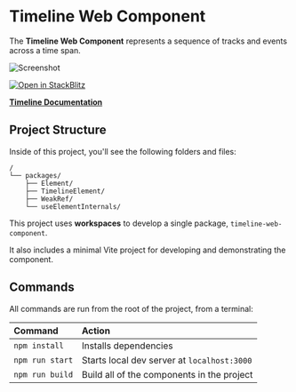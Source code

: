# Timeline Web Component

The **Timeline Web Component** represents a sequence of tracks and events across a time span.

![Screenshot](packages/timeline/playground/assets/screenshot.png)

[![Open in StackBlitz][stackblitz-img]][stackblitz-url]

**[Timeline Documentation](packages/timeline#readme)**

## Project Structure

Inside of this project, you'll see the following folders and files:

```
/
└── packages/
    ├── Element/
    ├── TimelineElement/
    ├── WeakRef/
    └── useElementInternals/
```

This project uses **workspaces** to develop a single package, `timeline-web-component`.

It also includes a minimal Vite project for developing and demonstrating the component.

## Commands

All commands are run from the root of the project, from a terminal:

| Command         | Action                                       |
|:----------------|:---------------------------------------------|
| `npm install`   | Installs dependencies                        |
| `npm run start` | Starts local dev server at `localhost:3000`  |
| `npm run build` | Build all of the components in the project   |

[stackblitz-img]: https://img.shields.io/badge/-Open%20in%20Stackblitz-%231374EF?color=%23444&labelColor=%231374EF&logo=data:image/svg+xml;base64,PHN2ZyB4bWxucz0iaHR0cDovL3d3dy53My5vcmcvMjAwMC9zdmciIHZpZXdCb3g9IjEwIDggMTIgMTgiIGhlaWdodD0iMTgiIGZpbGw9IiNGRkYiPjxwYXRoIGQ9Ik0xMCAxNy42aDUuMmwtMyA3LjRMMjIgMTQuNGgtNS4ybDMtNy40TDEwIDE3LjZaIi8+PC9zdmc+&style=for-the-badge
[stackblitz-url]: https://stackblitz.com/github/jonathantneal/timeline-web-component?file=README.md&initialpath=/themed/
